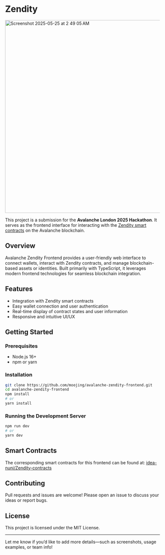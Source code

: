 
# Zendity
<img width="626" alt="Screenshot 2025-05-25 at 2 49 05 AM" src="https://github.com/user-attachments/assets/77cf3dd3-2489-4168-86fe-2fc961b671da" />

This project is a submission for the **Avalanche London 2025 Hackathon**. It serves as the frontend interface for interacting with the [Zendity smart contracts](https://github.com/idea-nuni/Zendity-contracts) on the Avalanche blockchain.

## Overview


Avalanche Zendity Frontend provides a user-friendly web interface to connect wallets, interact with Zendity contracts, and manage blockchain-based assets or identities. Built primarily with TypeScript, it leverages modern frontend technologies for seamless blockchain integration.

## Features

- Integration with Zendity smart contracts
- Easy wallet connection and user authentication
- Real-time display of contract states and user information
- Responsive and intuitive UI/UX

## Getting Started

### Prerequisites

- Node.js 16+
- npm or yarn

### Installation

```bash
git clone https://github.com/moojing/avalanche-zendity-frontend.git
cd avalanche-zendity-frontend
npm install
# or
yarn install
```

### Running the Development Server

```bash
npm run dev
# or
yarn dev
```

## Smart Contracts

The corresponding smart contracts for this frontend can be found at: [idea-nuni/Zendity-contracts](https://github.com/idea-nuni/Zendity-contracts)

## Contributing

Pull requests and issues are welcome! Please open an issue to discuss your ideas or report bugs.

## License

This project is licensed under the MIT License.

---

Let me know if you’d like to add more details—such as screenshots, usage examples, or team info!

